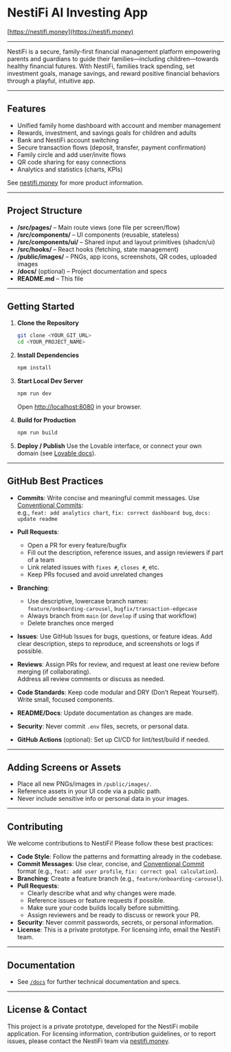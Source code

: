 
# NestiFi AI Investing App

[https://nestifi.money](https://nestifi.money)

---

NestiFi is a secure, family-first financial management platform empowering parents and guardians to guide their families—including children—towards healthy financial futures. With NestiFi, families track spending, set investment goals, manage savings, and reward positive financial behaviors through a playful, intuitive app.

---

## Features

- Unified family home dashboard with account and member management
- Rewards, investment, and savings goals for children and adults
- Bank and NestiFi account switching
- Secure transaction flows (deposit, transfer, payment confirmation)
- Family circle and add user/invite flows
- QR code sharing for easy connections
- Analytics and statistics (charts, KPIs)

See [nestifi.money](https://nestifi.money) for more product information.

---

## Project Structure

- **/src/pages/** – Main route views (one file per screen/flow)
- **/src/components/** – UI components (reusable, stateless)
- **/src/components/ui/** – Shared input and layout primitives (shadcn/ui)
- **/src/hooks/** – React hooks (fetching, state management)
- **/public/images/** – PNGs, app icons, screenshots, QR codes, uploaded images
- **/docs/** (optional) – Project documentation and specs
- **README.md** – This file

---

## Getting Started

1. **Clone the Repository**
   ```sh
   git clone <YOUR_GIT_URL>
   cd <YOUR_PROJECT_NAME>
   ```

2. **Install Dependencies**
   ```sh
   npm install
   ```

3. **Start Local Dev Server**
   ```sh
   npm run dev
   ```
   Open [http://localhost:8080](http://localhost:8080) in your browser.

4. **Build for Production**
   ```sh
   npm run build
   ```

5. **Deploy / Publish**
   Use the Lovable interface, or connect your own domain (see [Lovable docs](https://docs.lovable.dev/user-guides/deployment)).

---

## GitHub Best Practices

- **Commits**: Write concise and meaningful commit messages. Use [Conventional Commits](https://www.conventionalcommits.org/en/v1.0.0/):  
  e.g., `feat: add analytics chart`, `fix: correct dashboard bug`, `docs: update readme`
- **Pull Requests**:
    - Open a PR for every feature/bugfix
    - Fill out the description, reference issues, and assign reviewers if part of a team
    - Link related issues with `fixes #`, `closes #`, etc.
    - Keep PRs focused and avoid unrelated changes
- **Branching**:
    - Use descriptive, lowercase branch names:  
      `feature/onboarding-carousel`, `bugfix/transaction-edgecase`
    - Always branch from `main` (or `develop` if using that workflow)
    - Delete branches once merged

- **Issues**: Use GitHub Issues for bugs, questions, or feature ideas. Add clear description, steps to reproduce, and screenshots or logs if possible.

- **Reviews**: Assign PRs for review, and request at least one review before merging (if collaborating).  
  Address all review comments or discuss as needed.

- **Code Standards**: Keep code modular and DRY (Don’t Repeat Yourself). Write small, focused components.

- **README/Docs**: Update documentation as changes are made.

- **Security**: Never commit `.env` files, secrets, or personal data.

- **GitHub Actions** (optional): Set up CI/CD for lint/test/build if needed.

---

## Adding Screens or Assets

- Place all new PNGs/images in `/public/images/`.
- Reference assets in your UI code via a public path.
- Never include sensitive info or personal data in your images.

---

## Contributing

We welcome contributions to NestiFi! Please follow these best practices:

- **Code Style**: Follow the patterns and formatting already in the codebase.
- **Commit Messages**: Use clear, concise, and [Conventional Commit](https://www.conventionalcommits.org/en/v1.0.0/) format (e.g., `feat: add user profile`, `fix: correct goal calculation`).
- **Branching**: Create a feature branch (e.g., `feature/onboarding-carousel`).
- **Pull Requests**: 
  - Clearly describe what and why changes were made.
  - Reference issues or feature requests if possible.
  - Make sure your code builds locally before submitting.
  - Assign reviewers and be ready to discuss or rework your PR.
- **Security**: Never commit passwords, secrets, or personal information.
- **License**: This is a private prototype. For licensing info, email the NestiFi team.

---

## Documentation

- See [`/docs`](./docs) for further technical documentation and specs.

---

## License & Contact

This project is a private prototype, developed for the NestiFi mobile application.
For licensing information, contribution guidelines, or to report issues, please contact the NestiFi team via [nestifi.money](https://nestifi.money).

